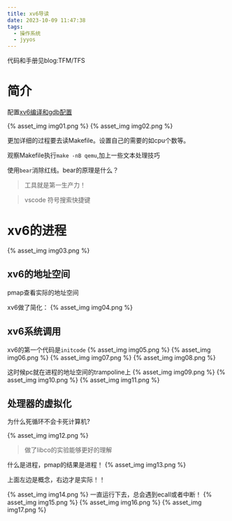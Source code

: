 ```yaml
---
title: xv6导读
date: 2023-10-09 11:47:38
tags:
  - 操作系统
  - jyyos
---
```

代码和手册见blog:TFM/TFS
<!-- more -->
# 简介


配置[xv6编译和gdb配置](https://zhuanlan.zhihu.com/p/501901665)

{% asset_img img01.png %}
{% asset_img img02.png %}

更加详细的过程要去读Makefile。设置自己的需要的如cpu个数等。

观察Makefile执行`make -nB qemu`,加上一些文本处理技巧

使用`bear`消除红线。bear的原理是什么？

> 工具就是第一生产力！

> vscode 符号搜索快捷键

# xv6的进程
{% asset_img img03.png %}

## xv6的地址空间

pmap查看实际的地址空间

xv6做了简化：
{% asset_img img04.png %}


## xv6系统调用
xv6的第一个代码是`initcode`
{% asset_img img05.png %}
{% asset_img img06.png %}
{% asset_img img07.png %}
{% asset_img img08.png %}

这时候pc就在进程的地址空间的trampoline上
{% asset_img img09.png %}
{% asset_img img10.png %}
{% asset_img img11.png %}

## 处理器的虚拟化

为什么死循环不会卡死计算机?

{% asset_img img12.png %}

> 做了libco的实验能够更好的理解

什么是进程，pmap的结果是进程！
{% asset_img img13.png %}

上面左边是概念，右边才是实际！！


{% asset_img img14.png %}
一直运行下去，总会遇到ecall或者中断！
{% asset_img img15.png %}
{% asset_img img16.png %}
{% asset_img img17.png %}
